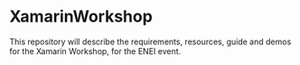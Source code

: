 # XamarinWorkshop
This repository will describe the requirements, resources, guide and demos for the Xamarin Workshop, for the ENEI event.
